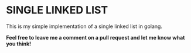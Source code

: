 # SINGLE LINKED LIST
This is my simple implementation of a single linked list in golang.

**Feel free to leave me a comment on a pull request and let me know what you think!**
